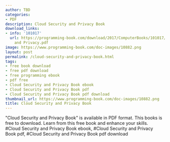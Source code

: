 ```yaml
---
author: TBD
categories:
- PDF
description: Cloud Security and Privacy Book
download_links:
- info: '101017'
  url: https://programming-book.com/download/2017/ComputerBooks/101017/Cloud Security
    and Privacy.pdf
image: https://www.programming-book.com/doc-images/10882.png
layout: post
permalink: /cloud-security-and-privacy-book.html
tags:
- free book download
- free pdf download
- free programming ebook
- pdf free
- Cloud Security and Privacy Book ebook
- Cloud Security and Privacy Book pdf
- Cloud Security and Privacy Book pdf download
thumbnail_url: https://www.programming-book.com/doc-images/10882.png
title: Cloud Security and Privacy Book
---
```


 
<div class="item-desc text-justify">
  "Cloud Security and Privacy Book" is available in PDF format. This books is free to download. Learn from this free book and enhance your skills.
  <br>
  #Cloud Security and Privacy Book ebook, #Cloud Security and Privacy Book pdf, #Cloud Security and Privacy Book pdf download
</div>